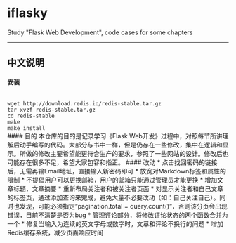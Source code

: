 # iflasky
Study "Flask Web Development", code cases for some chapters
***
## 中文说明
#### 安装
<code>
wget http://download.redis.io/redis-stable.tar.gz
tar xvzf redis-stable.tar.gz
cd redis-stable
make
make install
</code>
#### 目的
本仓库的目的是记录学习《Flask Web开发》过程中，对照每节所讲理解后动手编写的代码。大部分与书中一样，但是仍存在一些修改，集中在逻辑和显示。所做的修改主要希望能更符合生产的要求，参照了一些网站的设计。修改后也可能存在很多不足，希望大家包容和指正。
#### 改动
* 点击找回密码的链接后，无需再输Email地址，直接输入新密码即可
* 放宽对Markdown标签和属性的限制
* 不提倡用户可以更换邮箱，用户的邮箱只能通过管理员才能更换
* 增加文章标题，文章摘要
* 重新布局关注者和被关注者页面
* 对显示关注者和自己文章的标签页，通过添加查询来完成，避免大量不必要改动（如：自己关注自己）。同时也发现，可能必须指定“pagination.total = query.count()”，否则该分页会出现错误，目前不清楚是否为bug
* 管理评论部分，将修改评论状态的两个函数合并为一个
* 修复当输入为连续的英文字母或数字时，文章和评论不换行的问题
* 增加Redis缓存系统，减少页面响应时间